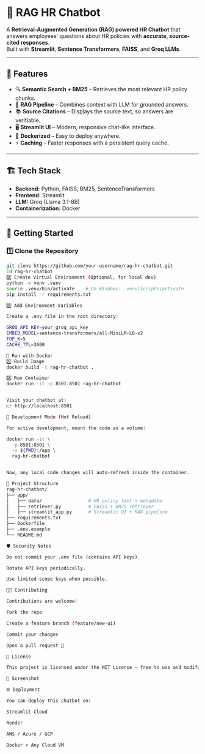 # 🤖 RAG HR Chatbot

A **Retrieval-Augmented Generation (RAG) powered HR Chatbot** that answers employees' questions about HR policies with **accurate, source-cited responses**.  
Built with **Streamlit**, **Sentence Transformers**, **FAISS**, and **Groq LLMs**.

---

## 📌 Features
- 🔍 **Semantic Search + BM25** – Retrieves the most relevant HR policy chunks.
- 🧠 **RAG Pipeline** – Combines context with LLM for grounded answers.
- 📚 **Source Citations** – Displays the source text, so answers are verifiable.
- 🖥️ **Streamlit UI** – Modern, responsive chat-like interface.
- 🐳 **Dockerized** – Easy to deploy anywhere.
- ⚡ **Caching** – Faster responses with a persistent query cache.

---

## 🏗️ Tech Stack
- **Backend:** Python, FAISS, BM25, SentenceTransformers
- **Frontend:** Streamlit
- **LLM:** Groq (Llama 3.1-8B)
- **Containerization:** Docker

---

## 🚀 Getting Started

### 1️⃣ Clone the Repository
```bash
git clone https://github.com/your-username/rag-hr-chatbot.git
cd rag-hr-chatbot
2️⃣ Create Virtual Environment (Optional, for local dev)
python -m venv .venv
source .venv/bin/activate    # On Windows: .venv\Scripts\activate
pip install -r requirements.txt

3️⃣ Add Environment Variables

Create a .env file in the root directory:

GROQ_API_KEY=your_groq_api_key
EMBED_MODEL=sentence-transformers/all-MiniLM-L6-v2
TOP_K=5
CACHE_TTL=3600

🐳 Run with Docker
1️⃣ Build Image
docker build -t rag-hr-chatbot .

2️⃣ Run Container
docker run -it -p 8501:8501 rag-hr-chatbot


Visit your chatbot at:
👉 http://localhost:8501

🔄 Development Mode (Hot Reload)

For active development, mount the code as a volume:

docker run -it \
  -p 8501:8501 \
  -v ${PWD}:/app \
  rag-hr-chatbot


Now, any local code changes will auto-refresh inside the container.

📁 Project Structure
rag-hr-chatbot/
├── app/
│   ├── data/                 # HR policy text + metadata
│   ├── retriever.py          # FAISS + BM25 retriever
│   ├── streamlit_app.py      # Streamlit UI + RAG pipeline
├── requirements.txt
├── Dockerfile
├── .env.example
└── README.md

🛡️ Security Notes

Do not commit your .env file (contains API keys).

Rotate API keys periodically.

Use limited-scope keys when possible.

🧑‍💻 Contributing

Contributions are welcome!

Fork the repo

Create a feature branch (feature/new-ui)

Commit your changes

Open a pull request 🚀

📜 License

This project is licensed under the MIT License – free to use and modify.

📸 Screenshot

🌐 Deployment

You can deploy this chatbot on:

Streamlit Cloud

Render

AWS / Azure / GCP

Docker + Any Cloud VM
